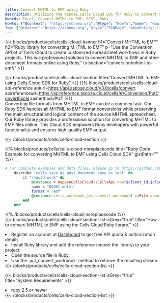 ```yaml
---
title: Convert MHTML to EMF using Ruby 
description: Utilizing the Aspose.Cells Cloud SDK for Ruby to convert a MHTML format file to a EMF format file. 
kwords: Excel, Convert MHTML to EMF, REST, Ruby
howto: {"@context": "https://schema.org","@type": "HowTo","name": "How to convert MHTML to EMF using the Cells Cloud Ruby library.","description": "How to convert MHTML to EMF using the Cells Cloud Ruby library.","image": {"@type": "ImageObject"},"url": "/ruby/conversion/mhtml-to-emf/","step": [{ "@type": "HowToStep","name": "How to convert MHTML to EMF using the Cells Cloud Ruby library. step 1", "image": {"@type": "ImageObject",},"url": "/ruby/conversion/mhtml-to-emf/","text": "Register an account at <a href='https://dashboard.aspose.cloud/'>Dashboard</a> to get free API quota & authorization details",},{ "@type": "HowToStep","name": "How to convert MHTML to EMF using the Cells Cloud Ruby library. step 1", "image": {"@type": "ImageObject",},"url": "/ruby/conversion/mhtml-to-emf/","text": "Install Ruby library and add the reference (import the library) to your project.",},{ "@type": "HowToStep","name": "How to convert MHTML to EMF using the Cells Cloud Ruby library. step 1", "image": {"@type": "ImageObject",},"url": "/ruby/conversion/mhtml-to-emf/","text": "Open the source file in Ruby.",},{ "@type": "HowToStep","name": "How to convert MHTML to EMF using the Cells Cloud Ruby library. step 1", "image": {"@type": "ImageObject",},"url": "/ruby/conversion/mhtml-to-emf/","text": "Use the `put_convert_workbook` method to retrieve the resulting stream.",}, ],"supply": {"@type": "HowToSupply","name": "document"},"tool": [{"@type": "HowToTool","name": "RubyMine, Visual Studio Code, Aptana Studio, NetBeans"},{"@type": "HowToTool","name": "Aspose Cells"}],"totalTime": "PT6M"}
fqa: {"@context":"https://schema.org","@type":"FAQPage","mainEntity":[{"@type":"Question","name":"Why convert file formats in C# using REST API?","acceptedAnswer":{"@type":"Answer","text":"Documents are encoded in many ways, and some files may be incompatible with the software you use. To open and read such files, just convert them to appropriate file formats.<br/><ol><li>Install .NET SDK and add the reference (import the library) to your project.</li><li>Open the source file in C# using REST API.</li><li>Call the PutConvertWorkbookRequest() method, passing an output filename with required extension.</li><li>Get the result of conversion as a separate file.</li></ol>"}},{"@type":"Question","name":"What file formats can I convert with your C# library?","acceptedAnswer":{"@type":"Answer","text":"We support a variety of file formats for conversion using .NET library, including XLSX, Excel, xls , PDF, CSV, HTML, Markdown, XML, PNG, JPG, TIFF, Json, TXT and many more."}},{"@type":"Question","name":"What is the maximum allowed file size for conversion using this .NET library?","acceptedAnswer":{"@type":"Answer","text":"There are no file size limits for format conversions using .NET library."}}]}
---
```



{{< blocks/products/cells/cells-cloud-banner h1="Convert MHTML to EMF" h2="Ruby library for converting MHTML to EMF" p="Use the Conversion API of of Cells Cloud to create customized spreadsheet workflows in Ruby projects. This is a professional solution to convert MHTML to EMF and other document formats online using Ruby." urlsection="conversion/mhtml-to-emf/" >}}

{{< blocks/products/cells/cells-cloud-section  title="Convert MHTML to EMF using Cells Cloud SDK for Ruby" >}}
{{% blocks/products/cells/cells-cloud-api-reference  apiurl=https://api.aspose.cloud/v3.0/cells/convert  apireferenceurl=https://apireference.aspose.cloud/cells/#/Conversion/PutConvertExcel  apimethod=PUT %}}
<br/>
Converting file formats from MHTML to EMF can be a complex task. Our Ruby SDK handles all MHTML to EMF format conversions while preserving the main structural and logical content of the source MHTML spreadsheet. Our Ruby library provides a professional solution for converting MHTML to EMF files online. This Cloud SDK empowers Ruby developers with powerful functionality and ensures high-quality EMF output.

{{< /blocks/products/cells/cells-cloud-section >}}

{{% blocks/products/cells/cells-cloud-noreplacecode title="Ruby Code Example for converting MHTML to EMF using Cells Cloud SDK" gistPath="" %}}
 
```ruby
# For complete examples and data files, please go to https://github.com/aspose-cells-cloud/aspose-cells-cloud-ruby/
    describe 'cells_save_as_post_document_save_as test' do
        it "should work" do
            @instance = AsposeCellsCloud::CellsApi.new($client_id,$client_secret,"v3.0","https://api.aspose.cloud/")
            name = "BOOK1.mhtml"
            format = 'emf'
            @instance.cells_workbook_put_convert_workbook( ::File.open(File.expand_path("data/"+name),"r")  {|io| io.read(io.size) },{:format=>format})     
        end
    end
```
 
{{% /blocks/products/cells/cells-cloud-noreplacecode  %}}
<br/>
{{< blocks/products/cells/cells-cloud-section-list isGrey="true"  title="How to convert MHTML to EMF using the Cells Cloud Ruby library." >}}
<li>Register an account at <a href="https://dashboard.aspose.cloud/">Dashboard</a> to get free API quota & authorization details</li>
<li>Install Ruby library and add the reference (import the library) to your project.</li>
<li>Open the source file in Ruby.</li>
<li>Use the `put_convert_workbook` method to retrieve the resulting stream.</li>
{{< /blocks/products/cells/cells-cloud-section-list >}}

{{< blocks/products/cells/cells-cloud-section-list isGrey="true"  title="System Requirements" >}}
<li>ruby 2.5 or newer</li>
{{< /blocks/products/cells/cells-cloud-section-list >}}
